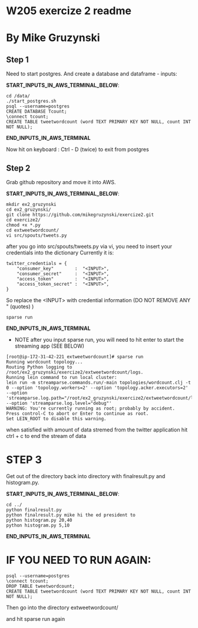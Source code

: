 # W205 exercize 2 readme
# By Mike Gruzynski

## Step 1
Need to start postgres. And create a database and dataframe - inputs:

__START_INPUTS_IN_AWS_TERMINAL_BELOW__:

```
cd /data/
./start_postgres.sh
psql --username=postgres
CREATE DATABASE Tcount;
\connect tcount;
CREATE TABLE tweetwordcount (word TEXT PRIMARY KEY NOT NULL, count INT NOT NULL);
```
__END_INPUTS_IN_AWS_TERMINAL__

Now hit on keyboard : Ctrl - D (twice) to exit from postgres

## Step 2
Grab github repository and move it into AWS.

__START_INPUTS_IN_AWS_TERMINAL_BELOW__:
```
mkdir ex2_gruzynski
cd ex2_gruzynski/
git clone https://github.com/mikegruzynski/exercize2.git
cd exercize2/
chmod +x *.py
cd extweetwordcount/
vi src/spouts/tweets.py
```

after you go into src/spouts/tweets.py via vi, you need to insert your credentials into the dictionary
Currently it is:

```
twitter_credentials = {
    "consumer_key"        :  "<INPUT>",
    "consumer_secret"     :  "<INPUT>",
    "access_token"        :  "<INPUT>",
    "access_token_secret" :  "<INPUT>",
}
```

So replace the \<INPUT\> with credential information (DO NOT REMOVE ANY "  (quotes) )

```
sparse run
```
__END_INPUTS_IN_AWS_TERMINAL__

* NOTE after you input sparse run, you will need to hit enter to start the streaming app (SEE BELOW)
```
[root@ip-172-31-42-221 extweetwordcount]# sparse run
Running wordcount topology...
Routing Python logging to /root/ex2_gruzynski/exercize2/extweetwordcount/logs.
Running lein command to run local cluster:
lein run -m streamparse.commands.run/-main topologies/wordcount.clj -t 0 --option 'topology.workers=2' --option 'topology.acker.executors=2' --option 'streamparse.log.path="/root/ex2_gruzynski/exercize2/extweetwordcount/logs"' --option 'streamparse.log.level="debug"'
WARNING: You're currently running as root; probably by accident.
Press control-C to abort or Enter to continue as root.
Set LEIN_ROOT to disable this warning.

```

when satisfied with amount of data stremed from the twitter application hit ctrl + c to end the stream of data

# STEP 3
Get out of the directory back into directory with finalresult.py and histogram.py.

__START_INPUTS_IN_AWS_TERMINAL_BELOW__:
```
cd ../
python finalresult.py
python finalresult.py mike hi the ed president to
python histogram.py 20,40
python histogram.py 5,10
```
__END_INPUTS_IN_AWS_TERMINAL__

# IF YOU NEED TO RUN AGAIN:

```
psql --username=postgres
\connect tcount;
DROP TABLE tweetwordcount;
CREATE TABLE tweetwordcount (word TEXT PRIMARY KEY NOT NULL, count INT NOT NULL);
```

Then go into the directory extweetwordcount/

and hit sparse run again
